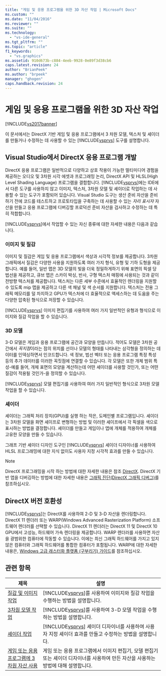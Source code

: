 ```yaml
---
title: "게임 및 응용 프로그램을 위한 3D 자산 작업 | Microsoft Docs"
ms.custom: ""
ms.date: "11/04/2016"
ms.reviewer: ""
ms.suite: ""
ms.technology: 
  - "vs-ide-general"
ms.tgt_pltfrm: ""
ms.topic: "article"
f1_keywords: 
  - "vs.graphics"
ms.assetid: 910d673b-c884-4eeb-9928-0e89f3d38cb6
caps.latest.revision: 24
author: "BrianPeek"
ms.author: "brpeek"
manager: "ghogen"
caps.handback.revision: 24
---
```

# 게임 및 응용 프로그램을 위한 3D 자산 작업
[!INCLUDE[vs2017banner](../code-quality/includes/vs2017banner.md)]

이 문서에서는 DirectX 기반 게임 및 응용 프로그램에서 3 차원 모델, 텍스처 및 셰이더를 만들거나 수정하는 데 사용할 수 있는 [!INCLUDE[vsprvs](../code-quality/includes/vsprvs_md.md)] 도구를 설명합니다.  
  
## Visual Studio에서 DirectX 응용 프로그램 개발  
 DirectX 응용 프로그램은 일반적으로 다양하고 상호 작용이 가능한 멀티미디어 경험을 제공하는 오디오 및 3차원 시각 에셋과 프로그래밍 논리, DirectX API 및 HLSL\(High Level Shading Language\) 프로그램을 결합합니다.  [!INCLUDE[vsprvs](../code-quality/includes/vsprvs_md.md)]에는 IDE에서 다른 도구를 사용하지 않고 이미지, 텍스처, 3차원 모델 및 셰이더로 작업하는 데 사용할 수 있는 도구가 포함되어 있습니다.  Visual Studio 도구는 생산 준비 자산을 준비하기 전에 코드를 테스트하고 프로토타입을 구축하는 데 사용할 수 있는 *자리 표시자* 자산을 만들고 응용 프로그램에 디버깅할 프로덕션 준비 자산을 검사하고 수정하는 데 특히 적합합니다.  
  
 [!INCLUDE[vsprvs](../code-quality/includes/vsprvs_md.md)]에서 작업할 수 있는 자신 종류에 대한 자세한 내용은 다음과 같습니다.  
  
### 이미지 및 질감  
 이미지 및 질감은 게임 및 응용 프로그램에서 색상과 시각적 정보를 제공합니다.  3차원 그래픽에서 질감은 다양한 사용을 지원하도록 여러 가지 형식, 유형 및 기하 도형을 제공합니다.  예를 들어, 일반 맵은 3D 모델의 빛을 더욱 정밀하게하기 위해 표면의 픽셀 당 법선을 제공하고, 큐브 맵은 스카이 박싱, 반사, 구형 텍스처 매핑에 사용되는 것과 같이 전방향 텍스처를 제공합니다.  텍스처는 다른 세부 수준에서 효율적인 렌더링을 지원할 수 있도록 mip 맵을 제공하고 다른 색 채널 및 색 순서를 지원합니다.  텍스처는 전용 그래픽 메모리를 덜 차지하고 GPU가 텍스처에 더 효율적으로 액세스하는 데 도움을 주는 다양한 압축된 형식으로 저장할 수 있습니다.  
  
 [!INCLUDE[vsprvs](../code-quality/includes/vsprvs_md.md)] 이미지 편집기를 사용하여 여러 가지 일반적인 유형과 형식으로 이미지와 질감 작업을 할 수 있습니다.  
  
### 3D 모델  
 3\-D 모델은 게임과 응용 프로그램에 공간과 모양을 만듭니다.  적어도 모델은 3차원 공간에서 *꼭지점*이라는 점의 위치를 선이나 모델의 형태를 나타내는 삼각형을 정의하는 데이터를 인덱싱하면서 인코드합니다.  색 정보, 법선 벡터 또는 응용 프로그램 특정 특성 등의 추가 데이터를 이러한 꼭짓점에 연결할 수 있습니다.  각 모델은 또한 개체 범위 특성\-예를 들어, 개체 표면의 모양을 계산하는데 어떤 셰이더를 사용할 것인가, 또는 어떤 질감이 적용될 것인가\-을 정의할 수 있습니다.  
  
 [!INCLUDE[vsprvs](../code-quality/includes/vsprvs_md.md)] 모델 편집기를 사용하여 여러 가지 일반적인 형식으로 3차원 모델 작업을 할 수 있습니다.  
  
### 셰이더  
 셰이더는 그래픽 처리 장치\(GPU\)를 실행 하는 작은, 도메인별 프로그램입니다.  셰이더는 3차원 모델을 화면 셰이프로 변형하는 방법 및 이러한 셰이프에서 각 픽셀을 색으로 표시하는 방법을 결정합니다.  셰이더를 만들고 게임이나 앱에 개체를 적용하여 개체를 고유한 모양을 만들 수 있습니다.  
  
 그래프 기반 셰이더 디자인 도구인 [!INCLUDE[vsprvs](../code-quality/includes/vsprvs_md.md)] 셰이더 디자이너를 사용하여 HLSL 프로그래밍에 대한 지식 없이도 사용자 지정 시각적 효과를 만들 수 있습니다.  
  
> [!NOTE]
>  DirectX 프로그래밍을 시작 하는 방법에 대한 자세한 내용은 참조 [DirectX](http://go.microsoft.com/fwlink/p/?LinkId=224633).  DirectX 기반 앱을 디버깅하는 방법에 대한 자세한 내용은 [그래픽 진단\(DirectX 그래픽 디버그\)](../debugger/visual-studio-graphics-diagnostics.md)를 참조하십시오.  
  
## DirectX 버전 호환성  
 [!INCLUDE[vsprvs](../code-quality/includes/vsprvs_md.md)]는 DirectX를 사용하여 2\-D 및 3\-D 자산을 렌더링합니다.  DirectX 11 렌더러 또는 WARP\(Windows Advanced Rasterization Platform\) 소프트웨어 렌더러를 선택할 수 있습니다.  DirectX 11 렌더러는 DirectX 11 및 DirectX 10 GPU에서 고성능, 하드웨어 가속 렌더링을 제공합니다.  WARP 렌더러를 사용하면 자산을 광범위한 컴퓨터에 작동할 수 있습니다. 이에는 최신 그래픽 하드웨어를 가지고 있지 않은 컴퓨터와 그래픽 하드웨어를 통합한 컴퓨터가 포함됩니다.  WARP에 대한 자세한 내용은, [Windows 고급 래스터화 플랫폼 \(구부리기\) 가이드](http://go.microsoft.com/fwlink/p/?LinkId=224634)를 참조하십시오.  
  
## 관련 항목  
  
|제목|설명|  
|--------|--------|  
|[질감 및 이미지 작업](../designers/working-with-textures-and-images.md)|[!INCLUDE[vsprvs](../code-quality/includes/vsprvs_md.md)]를 사용하여 이미지와 질감 작업을 수행하는 방법을 설명합니다.|  
|[3차원 모델 작업](../designers/working-with-3-d-models.md)|[!INCLUDE[vsprvs](../code-quality/includes/vsprvs_md.md)]를 사용하여 3\-D 모델 작업을 수행하는 방법을 설명합니다.|  
|[셰이더 작업](../designers/working-with-shaders.md)|[!INCLUDE[vsprvs](../code-quality/includes/vsprvs_md.md)] 셰이더 디자이너를 사용하여 사용자 지정 셰이더 효과를 만들고 수정하는 방법을 설명합니다.|  
|[게임 또는 응용 프로그램에 3차원 자산 사용](../designers/using-3-d-assets-in-your-game-or-app.md)|게임 또는 응용 프로그램에서 이미지 편집기, 모델 편집기 또는 셰이더 디자이너를 사용하여 만든 자산을 사용하는 방법에 대해 설명합니다.|